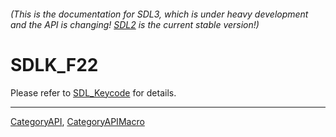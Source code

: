 ###### (This is the documentation for SDL3, which is under heavy development and the API is changing! [SDL2](https://wiki.libsdl.org/SDL2/) is the current stable version!)
# SDLK_F22

Please refer to [SDL_Keycode](SDL_Keycode) for details.

----
[CategoryAPI](CategoryAPI), [CategoryAPIMacro](CategoryAPIMacro)

